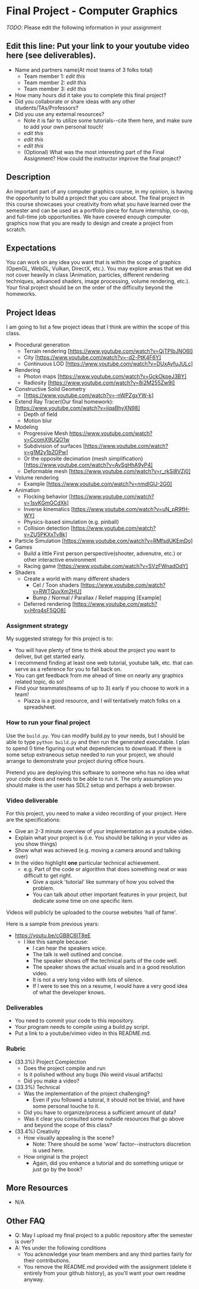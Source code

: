 # Final Project - Computer Graphics

*TODO*: Please edit the following information in your assignment

## Edit this line: Put your link to your youtube video here (see deliverables).

* Name and partners name(At most teams of 3 folks total)
  * Team member 1: *edit this*
  * Team member 2: *edit this*
  * Team member 3: *edit this*
* How many hours did it take you to complete this final project? 
* Did you collaborate or share ideas with any other students/TAs/Professors?
* Did you use any external resources? 
  * Note it is fair to utilize some tutorials--cite them here, and make sure to add your own personal touch!
  * *edit this*
  * *edit this*
  * *edit this*
  * (Optional) What was the most interesting part of the Final Assignment? How could the instructor improve the final project?
 
## Description

An important part of any computer graphics course, in my opinion, is having the opportunity to build a project that you care about. The final project in this course showcases your creativity from what you have learned over the semester and can be used as a portfolio piece for future internship, co-op, and full-time job opportunities.  We have covered enough computer graphics now that you are ready to design and create a project from scratch.
  
## Expectations

You can work on any idea you want that is within the scope of graphics (OpenGL, WebGL, Vulkan, DirectX, etc.). You may explore areas that we did not cover heavily in class (Animation, particles, different rendering techniques, advanced shaders, image processing, volume rendering, etc.).  Your final project should be on the order of the difficulty beyond the homeworks.  
## Project Ideas

I am going to list a few project ideas that I think are within the scope of this class.

* Procedural generation
  * Terrain rendering [https://www.youtube.com/watch?v=QjTPIbJNO6I]
  * City [https://www.youtube.com/watch?v=-d2-PtK4F6Y]
  * Continuous LOD [https://www.youtube.com/watch?v=DUxAyfuJULc]
* Rendering 
  * Photon maps [https://www.youtube.com/watch?v=GckOkpeJ3BY]
  * Radiosity [https://www.youtube.com/watch?v=8i2M255Zw9I]
* Constructive Solid Geometry
  * [https://www.youtube.com/watch?v=-nWPZgxYW-k]
* Extend Ray Tracer(Our final homework): [https://www.youtube.com/watch?v=ijqaBhyXN98]
  * Depth of field
  * Motion blur
* Modeling
  * Progressive Mesh https://www.youtube.com/watch?v=CcomX9UQO1w
  * Subdivision of surfaces [https://www.youtube.com/watch?v=g1M2y1bZOPw]
  * Or the opposite decimation (mesh simplification) [https://www.youtube.com/watch?v=AvSgHhA9yP4]
  * Deformable mesh [https://www.youtube.com/watch?v=r_rkSi8VZj0]
* Volume rendering
  * Example [https://www.youtube.com/watch?v=nmdlGlJ-2G0]
* Animation
  * Flocking behavior [https://www.youtube.com/watch?v=1svKGmGCdXk]
  * Inverse kinematics [https://www.youtube.com/watch?v=uN_pR9fH-WY]
  * Physics-based simulation (e.g. pinball)
  * Collision detection [https://www.youtube.com/watch?v=ZU5PKXxTv8k]
* Particle Simulation [https://www.youtube.com/watch?v=RMfsdUKEmDo]
* Games
  * Build a little First person perspective(shooter, advenutre, etc.) or other interactive environment
  * Racing game [https://www.youtube.com/watch?v=SVzFWnadOdY]
* Shaders
  * Create a world with many different shaders
    * Cel / Toon shaders [https://www.youtube.com/watch?v=RWTQuvXm2HU]
    * Bump / Normal / Parallax / Relief mapping [Example]
  * Deferred rendering [https://www.youtube.com/watch?v=HIrq4sF5QO8]

### Assignment strategy

My suggested strategy for this project is to:

* You will have plenty of time to think about the project you want to deliver, but get started early.
* I recommend finding at least one web tutorial, youtube talk, etc. that can serve as a reference for you to fall back on.
* You can get feedback from me ahead of time on nearly any graphics related topic, do so!
* Find your teammates(teams of up to 3) early if you choose to work in a team!
  * Piazza is a good resource, and I will tentatively match folks on a spreadsheet.
  
### How to run your final project

Use the `build.py`. You can modify build.py to your needs, but I should be able to type `python build.py` and then run the generated executable. I plan to spend 0 time figuring out what dependencies to download. If there is some setup extraneous setup needed to run your project, we should arrange to demonstrate your project during office hours.

Pretend you are deploying this software to someone who has no idea what your code does and needs to be able to run it. The only assumption you should make is the user has SDL2 setup and perhaps a web browser.

### Video deliverable

For this project, you need to make a video recording of your project. Here are the specifications:

- Give an 2-3 minute overview of your implementation as a youtube video.
- Explain what your project is (i.e. You should be talking in your video as you show things)
- Show what was achieved (e.g. moving a camera around and talking over) 
- In the video highlight **one** particular technical achievement.
  - e.g. Part of the code or algorithm that does something neat or was difficult to get right.
    - Give a quick 'tutorial' like summary of how you solved the problem.
    - You can talk about other important features in your project, but dedicate some time on one specific item.
    
Videos will publicly be uploaded to the course websites 'hall of fame'.

Here is a sample from previous years:

- https://youtu.be/cGB8C6IT8eE
  - I like this sample because:
    - I can hear the speakers voice.
    - The talk is well outlined and concise.
    - The speaker shows off the technical parts of the code well.
    - The speaker shows the actual visuals and in a good resolution video.
    - It is not a very long video with lots of silence.
    - If I were to see this on a resume, I would have a very good idea of what the developer knows.

### Deliverables

* You need to commit your code to this repository.
* Your program needs to compile using a build.py script.
* Put a link to a youtube/vimeo video in this README.md.

### Rubric

* (33.3%) Project Complection
  * Does the project compile and run
  * Is it polished without any bugs (No weird visual artifacts)
  * Did you make a video?
* (33.3%) Technical
  * Was the implementation of the project challenging?
    * Even if you followed a tutoral, it should not be trivial, and have some personal touche to it.
  * Did you have to organize/process a sufficient amount of data?
  * Was it clear you consulted some outside resources that go above and beyond the scope of this class?
* (33.4%) Creativity
  * How visually appealing is the scene?
    * Note: There should be some 'wow' factor--instructors discretion is used here.
  * How original is the project
    * Again, did you enhance a tutorial and do something unique or just go by the book?
    
## More Resources

* N/A

## Other FAQ

- Q: May I upload my final project to a public repository after the semester is over?
- A: Yes under the following conditions
  - You acknowledge your team members and any third parties fairly for their contributions.
  - You remove the README.md provided with the assignment (delete it entirely from your github history), as you'll want your own readme anyway.
